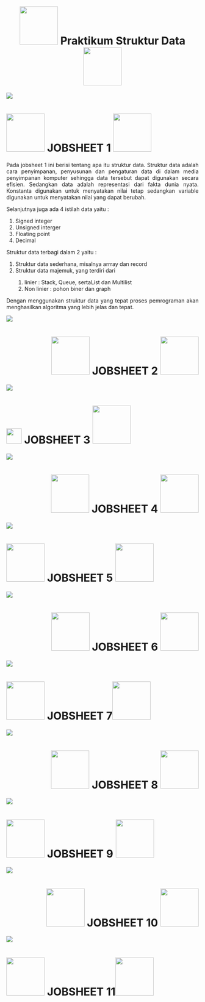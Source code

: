  <h1 align="center"> <img src="https://media4.giphy.com/media/rYbjgltjQzyYueGHnT/200.webp?cid=ecf05e47lgb28lxs9ulpwk1n6nflnds4oacv6l2u9nuu6v91&ep=v1_stickers_search&rid=200.webp&ct=s" width="100" >  Praktikum Struktur Data <img src="https://media4.giphy.com/media/rYbjgltjQzyYueGHnT/200.webp?cid=ecf05e47lgb28lxs9ulpwk1n6nflnds4oacv6l2u9nuu6v91&ep=v1_stickers_search&rid=200.webp&ct=s" width="100" ></h1>
<img src="https://user-images.githubusercontent.com/73097560/115834477-dbab4500-a447-11eb-908a-139a6edaec5c.gif">


<h1 align="start"> <img src="https://media2.giphy.com/media/0TtX2qqpxp3pIafzio/200w.webp?cid=ecf05e47thn79jm53ojrhxgil8j0f5awied9j3hklv5ajh6u&ep=v1_stickers_search&rid=200w.webp&ct=s" width="100" >  JOBSHEET 1 <img src="https://media1.giphy.com/media/kimWBtJDjWcwFH2nRB/200w.webp?cid=ecf05e47thn79jm53ojrhxgil8j0f5awied9j3hklv5ajh6u&ep=v1_stickers_search&rid=200w.webp&ct=s" width="100" ></h1>

<p align="justify">
  Pada jobsheet 1 ini berisi tentang apa itu struktur data. Struktur data adalah cara penyimpanan, penyusunan dan pengaturan data di dalam media penyimpanan komputer sehingga data tersebut dapat digunakan secara efisien. Sedangkan data adalah representasi dari fakta dunia nyata. Konstanta digunakan untuk menyatakan nilai tetap sedangkan variable digunakan untuk menyatakan nilai yang dapat berubah.
</p>
<p align="justify">
  Selanjutnya juga ada 4 istilah data yaitu : </p>
  
<ol>
 <li>Signed integer</li>
 <li>Unsigned interger</li>
 <li>Floating point</li>
 <li>Decimal</li>
</ol>

<p>Struktur data terbagi dalam 2 yaitu : </p> 
<ol>
 <li>Struktur data sederhana, misalnya arrray dan record</li>
 <li>Struktur data majemuk, yang terdiri dari</li>
 <ol>
   <li>linier : Stack, Queue, sertaList dan Multilist</li>
   <li>Non linier : pohon biner dan graph</li>
</ol>
</ol>

<p align="justify">
   Dengan menggunakan struktur data yang tepat proses pemrograman akan menghasilkan algoritma yang lebih jelas dan tepat.
</p>

<p align="justify">
  
</p>

<p align="justify">
 
</p>
<img src="https://user-images.githubusercontent.com/73097560/115834477-dbab4500-a447-11eb-908a-139a6edaec5c.gif">

<h1 align="end"> <img src="https://media0.giphy.com/media/oy3pwvu2WbY22fOWbz/200w.webp?cid=ecf05e47xix52hujg47k4bqf75tvnytk9fb0o0wfqvbuobf7&ep=v1_stickers_search&rid=200w.webp&ct=s" width="100" >  JOBSHEET 2 <img src="https://media0.giphy.com/media/U8mQgtp7EJif9AfgQB/200.webp?cid=ecf05e47pyy7etm9uo8b3rvenslpxf0wg1v798g6at9491zh&ep=v1_stickers_search&rid=200.webp&ct=s" width="100" ></h1>


<p align="justify">
 
</p>

<p align="justify">
  
</p>

<p align="justify">
  
<img src="https://user-images.githubusercontent.com/73097560/115834477-dbab4500-a447-11eb-908a-139a6edaec5c.gif">

<h1 align="start"> <img src="https://media4.giphy.com/media/qlOso7alCUTiAX7aG5/giphy.webp?cid=ecf05e47r6t8w6rx9xkffny63i2ini21qgo0vxwh4l4vu6iq&ep=v1_stickers_search&rid=giphy.webp&ct=s" width="40" >  JOBSHEET 3 <img src="https://media4.giphy.com/media/PhCW0WCeQcTixaoouV/100.webp?cid=ecf05e47r6t8w6rx9xkffny63i2ini21qgo0vxwh4l4vu6iq&ep=v1_stickers_search&rid=100.webp&ct=s" width="100" ></h1>
<p align="justify">
  
</p>

<p align="justify">
 
</p>

<p align="justify">
  
</p>

<p align="justify">
  
</p>
<img src="https://user-images.githubusercontent.com/73097560/115834477-dbab4500-a447-11eb-908a-139a6edaec5c.gif">
<h1 align="end"> <img src="https://media3.giphy.com/media/ZIpTnlApULm08DRxsc/200w.webp?cid=ecf05e47thn79jm53ojrhxgil8j0f5awied9j3hklv5ajh6u&ep=v1_stickers_search&rid=200w.webp&ct=s" width="100" >  JOBSHEET 4 <img src="https://media4.giphy.com/media/14APLG463ouIBK5J4W/200w.webp?cid=ecf05e47pyy7etm9uo8b3rvenslpxf0wg1v798g6at9491zh&ep=v1_stickers_search&rid=200w.webp&ct=s" width="100" ></h1>
<p align="justify">
  
</p>

<p align="justify">
  
</p>
<p align="justify">
  
</p>

<p align="justify">
  
</p>

<p align="justify">
 
</p>

<p align="justify">
  
</p>

<img src="https://user-images.githubusercontent.com/73097560/115834477-dbab4500-a447-11eb-908a-139a6edaec5c.gif">
<h1 align="start"> <img src="https://media3.giphy.com/media/taI6It7JfnbhtzZUZc/200w.webp?cid=ecf05e47qmgvyzohxfqc0jbuxunu1r64oi89m3k8snv3nwi8&ep=v1_stickers_search&rid=200w.webp&ct=s" width="100" >  JOBSHEET 5 <img src="https://media0.giphy.com/media/6GFsg3WbdP9BIOXWBw/200w.webp?cid=ecf05e47r6t8w6rx9xkffny63i2ini21qgo0vxwh4l4vu6iq&ep=v1_stickers_search&rid=200w.webp&ct=s" width="100" ></h1>
<p align="justify">
  
</p>

<p align="justify">
  
</p>

<p align="justify">
  
</p>

<p align="justify">
  
</p>

<img src="https://user-images.githubusercontent.com/73097560/115834477-dbab4500-a447-11eb-908a-139a6edaec5c.gif">
<h1 align="end"> <img src="https://media3.giphy.com/media/8pe03qgzN50U4B7W7K/200.webp?cid=ecf05e47r6t8w6rx9xkffny63i2ini21qgo0vxwh4l4vu6iq&ep=v1_stickers_search&rid=200.webp&ct=s" width="100" >  JOBSHEET 6 <img src="https://media0.giphy.com/media/d7nE5VepaZsZ9zXht0/200w.webp?cid=ecf05e47xvhs20bn4au1a2dnvqkf5p2bgo6slurhjk0jrwqx&ep=v1_stickers_search&rid=200w.webp&ct=s" width="100" ></h1>

<p align="justify">
  
</p>
<p>
  
</p>

<p align="justify">
  
</p>

<p align="justify">
  
</p>

<img src="https://user-images.githubusercontent.com/73097560/115834477-dbab4500-a447-11eb-908a-139a6edaec5c.gif">
<h1 align="start"> <img src="https://media2.giphy.com/media/l378jPrN9utcV2Qgg/200w.webp?cid=ecf05e470yguharj8m73hatyc3jvud0qvwpbbsnfppkfzq5r&ep=v1_stickers_search&rid=200w.webp&ct=s" width="100" >  JOBSHEET 7<img src="https://media0.giphy.com/media/dy8uuPWCzQrMA/200.webp?cid=ecf05e47thn79jm53ojrhxgil8j0f5awied9j3hklv5ajh6u&ep=v1_stickers_search&rid=200.webp&ct=s" width="100" ></h1>
<p align="justify">
  
</p>

<p align="justify">
  
</p>

<p align="justify">
  
</p>

<img src="https://user-images.githubusercontent.com/73097560/115834477-dbab4500-a447-11eb-908a-139a6edaec5c.gif">
<h1 align="end"> <img src="https://media0.giphy.com/media/h8DCmboIm0MRwAIL9E/giphy.webp?cid=ecf05e474dtlpimjq09erzwga6m80gp92fe5806dg6ymhubg&ep=v1_stickers_search&rid=giphy.webp&ct=s" width="100" >  JOBSHEET 8 <img src="https://media3.giphy.com/media/BLLVLetSfovbdQ7Jif/giphy.webp?cid=ecf05e476lz2cknrv79mtdwpkxao22lshdjdd1b11j7evlni&ep=v1_stickers_search&rid=giphy.webp&ct=s" width="100" ></h1>
<p align="justify">
  
</p>

<p align="justify">
  
</p>

<p align="justify">
  
</p>

<p align="justify">
  
</p>

<p align="justify">
  
</p>

<img src="https://user-images.githubusercontent.com/73097560/115834477-dbab4500-a447-11eb-908a-139a6edaec5c.gif">
<h1 align="start"> <img src="https://media2.giphy.com/media/SsefNnwrN5qwI5QRTt/200w.webp?cid=ecf05e475cdphy33rzwqxorpf3nzuvn5n2tfy5qtyv67h0if&ep=v1_stickers_search&rid=200w.webp&ct=s" width="100" >  JOBSHEET 9 <img src="https://media0.giphy.com/media/h2m0y57KG365rZZOP5/200.webp?cid=ecf05e475cdphy33rzwqxorpf3nzuvn5n2tfy5qtyv67h0if&ep=v1_stickers_search&rid=200.webp&ct=s" width="100" ></h1>
<p align="justify">
  
</p>
<p align="justify">
  
</p>
<p align="justify">
  
</p>

<img src="https://user-images.githubusercontent.com/73097560/115834477-dbab4500-a447-11eb-908a-139a6edaec5c.gif">
<h1 align="end"> <img src="https://media2.giphy.com/media/H1RjXpw33ukP3IcXik/giphy.webp?cid=ecf05e47uar4hpy83jj4u9qn2ejmp49ek3bey2s3j6vnk2l2&ep=v1_stickers_search&rid=giphy.webp&ct=s" width="100" >  JOBSHEET 10 <img src="https://i.gifer.com/origin/fd/fdf70f5f4989f9c08f033da50c38170e_w200.webp" width="100" ></h1>
<p align="justify">
  
</p>

<p align="justify">
  
</p>

<p align="justify">
  
</p>

<img src="https://user-images.githubusercontent.com/73097560/115834477-dbab4500-a447-11eb-908a-139a6edaec5c.gif">
<h1 align="start"> <img src="https://cdn-icons-png.flaticon.com/256/7649/7649205.png" width="100" >  JOBSHEET 11<img src="https://media1.giphy.com/media/quzZylfBesCkOFLx7w/200.webp?cid=ecf05e47fonjt2qvhje7womsnts9zx12h9c5uvn418wpt025&ep=v1_stickers_search&rid=200.webp&ct=s" width="100" ></h1>

<p align="justify">
  
</p>

<p align="justify">
  
</p>

<p align="justify">
  
</p>
